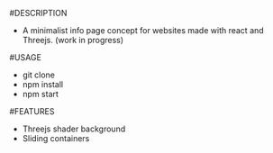 #DESCRIPTION
- A minimalist info page concept for websites made with react and Threejs.
(work in progress)

#USAGE
- git clone
- npm install
- npm start

#FEATURES
- Threejs shader background
- Sliding containers
